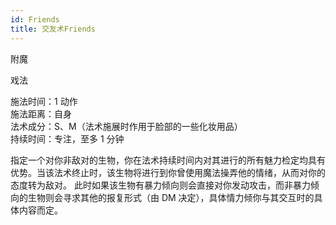```yaml
---
id: Friends
title: 交友术Friends
---
```


附魔

戏法

施法时间：1 动作  
施法距离：自身  
法术成分：S、M（法术施展时作用于脸部的一些化妆用品）  
持续时间：专注，至多 1 分钟

指定一个对你非敌对的生物，你在法术持续时间内对其进行的所有魅力检定均具有优势。当该法术终止时，该生物将进行到你曾使用魔法操弄他的情绪，从而对你的态度转为敌对。
此时如果该生物有暴力倾向则会直接对你发动攻击，而非暴力倾向的生物则会寻求其他的报复形式（由 DM 决定），具体情力倾你与其交互时的具体内容而定。
